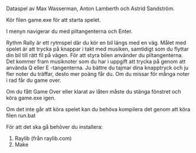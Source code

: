 Dataspel av Max Wasserman, Anton Lamberth och Astrid Sandström.

Kör filen game.exe för att starta spelet.

I menyn navigerar du med piltangenterna och Enter.

Rythm Rally är ett rytmspel där du kör en bil längs med en väg.
Målet med spelet är att trycka på knappar i takt med musiken, samtidigt som du flyttar din bil till rätt fil på vägen. 
För att styra bilen använder du piltangenterna.
Det kommer fram musiknoter som du har i uppgift att trycka på genom att använda Q eller E -tangenterna. 
Ju bättre du tajmar dina knapptryck och ju fler noter du träffar, desto mer poäng får du.
Om du missar för många noter i rad får du game over. 

Om du fått Game Over eller klarat av låten måste du stänga fönstret och köra game.exe igen.

Om det inte går att köra spelet kan du behöva kompilera det
genom att köra filen run.bat

För att det ska gå behöver du installera:
1. Raylib (från raylib.com)
2. Make

